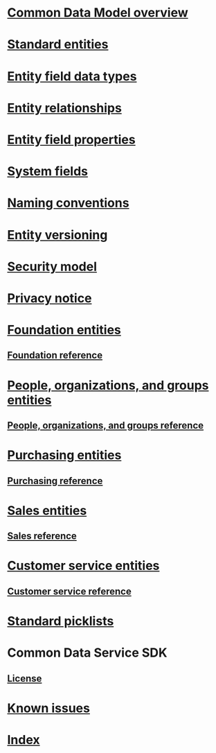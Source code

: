 # [Common Data Model overview](introduction.md)
# [Standard entities](standard-entities.md)
# [Entity field data types](field-data-types.md)
# [Entity relationships](relationships.md)
# [Entity field properties](field-properties.md)
# [System fields](system-fields.md)
# [Naming conventions](naming-conventions.md)
# [Entity versioning](versioning.md)
# [Security model](security-model.md)
# [Privacy notice](privacy-notice.md)
# [Foundation entities](entities-foundation.md)
## [Foundation reference](entity-tables/foundation.md)
# [People, organizations, and groups entities](entities-person-organization-group.md)
## [People, organizations, and groups reference](entity-tables/person-organization-group.md)
# [Purchasing entities](entities-purchasing.md)
## [Purchasing reference](entity-tables/purchasing.md)
# [Sales entities](entities-sales.md)
## [Sales reference](entity-tables/sales.md)
# [Customer service entities](entities-customer-service.md)
## [Customer service reference](entity-tables/customer-service.md)
# [Standard picklists](standard-picklists.md)
# Common Data Service SDK
## [License](cs-sdk-eula.md)
# [Known issues](known-issues.md)
# [Index](index.md)

